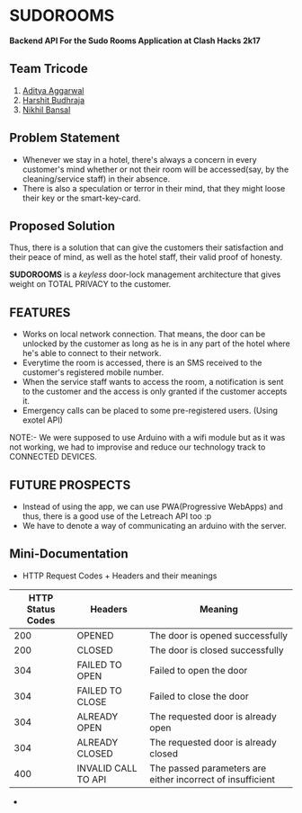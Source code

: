 # SUDOROOMS
**Backend API For the Sudo Rooms Application at Clash Hacks 2k17**

## Team Tricode

1. [Aditya Aggarwal](https://github.com/the-cybersapien/)
2. [Harshit Budhraja](https://github.com/harshitbudhraja/)
3. [Nikhil Bansal](https://github.com/nikhilbansal97/)

## **Problem Statement**

* Whenever we stay in a hotel, there's always a concern in every customer's mind whether or not their room will be accessed(say, by the cleaning/service staff) in their absence.
* There is also a speculation or terror in their mind, that they might loose their key or the smart-key-card.

## **Proposed Solution**

Thus, there is a solution that can give the customers their satisfaction and their peace of mind, as well as the hotel staff, their valid proof of honesty.

**SUDOROOMS** is a *keyless* door-lock management architecture that gives weight on TOTAL PRIVACY to the customer.

## **FEATURES**

* Works on local network connection. That means, the door can be unlocked by the customer as long as he is in any part of the hotel where he's able to connect to their network.
* Everytime the room is accessed, there is an SMS received to the customer's registered mobile number.
* When the service staff wants to access the room, a notification is sent to the customer and the access is only granted if the customer accepts it.
* Emergency calls can be placed to some pre-registered users. (Using exotel API)

NOTE:- We were supposed to use Arduino with a wifi module but as it was not working, we had to improvise and reduce our technology track to CONNECTED DEVICES.

## **FUTURE PROSPECTS**

* Instead of using the app, we can use PWA(Progressive WebApps) and thus, there is a good use of the Letreach API too :p
* We have to denote a way of communicating an arduino with the server.

## Mini-Documentation

* HTTP Request Codes + Headers and their meanings

| HTTP Status Codes | Headers             | Meaning                                                    |
|-------------------|---------------------|------------------------------------------------------------|
| 200               | OPENED              | The door is opened successfully                            |
| 200               | CLOSED              | The door is closed successfully                            |
| 304               | FAILED TO OPEN      | Failed to open the door                                    |
| 304               | FAILED TO CLOSE     | Failed to close the door                                   |
| 304               | ALREADY OPEN        | The requested door is already open                         |
| 304               | ALREADY CLOSED      | The requested door is already closed                       |
| 400               | INVALID CALL TO API | The passed parameters are either incorrect of insufficient |

* 

